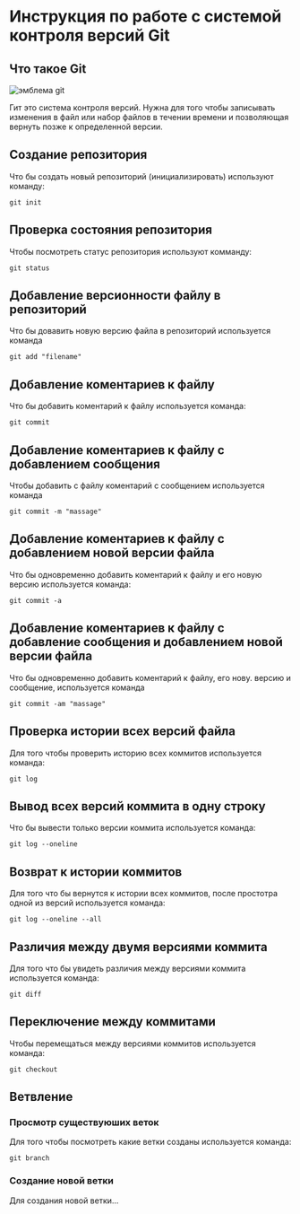 # **Инструкция по работе с системой контроля версий Git**
## Что такое Git 

![эмблема git](git.jpeg)


Гит это система контроля версий. Нужна для того чтобы записывать изменения в файл или набор файлов в течении времени и позволяющая вернуть позже к определенной версии.

## Создание репозитория

Что бы создать новый репозиторий (инициализировать) используют команду:

    git init

## Проверка состояния репозитория

Чтобы посмотреть статус репозитория используют комманду:

    git status

## Добавление версионности файлу в репозиторий 

Что бы довавить новую версию файла в репозиторий используется команда

    git add "filename"

## Добавление коментариев к файлу

Что бы добавить коментарий к файлу используется команда: 

    git commit

## Добавление коментариев к файлу с добавлением сообщения 

Чтобы добавить с файлу коментарий с сообщением используется команда

    git commit -m "massage"

## Добавление коментариев к файлу с добавлением новой версии файла 

Что бы одновременно добавить коментарий к файлу и его новую версию используется команда:

    git commit -a

## Добавление коментариев к файлу с добавление сообщения и добавлением новой версии файла

Что бы одновременно добавить коментарий к файлу, его нову. версию и сообщение, используется команда

    git commit -am "massage"

## Проверка  истории всех версий файла

Для того чтобы проверить историю всех коммитов используется команда:

    git log

## Вывод всех версий коммита в одну строку

Что бы вывести только версии коммита используется команда:

    git log --oneline

## Возврат к истории коммитов 
Для того что бы вернутся к истории всех коммитов, после простотра одной из версий используется команда:

    git log --oneline --all

## Различия между двумя версиями коммита

Для того что бы увидеть различия между версиями коммита используется команда:

    git diff 

## Переключение между коммитами

Чтобы перемещаться между версиями коммитов используется команда:

    git checkout

## Ветвление 

### Просмотр существуюших веток

Для того чтобы посмотреть какие ветки созданы используется команда:

    git branch

### Создание новой ветки 

Для создания новой ветки...

